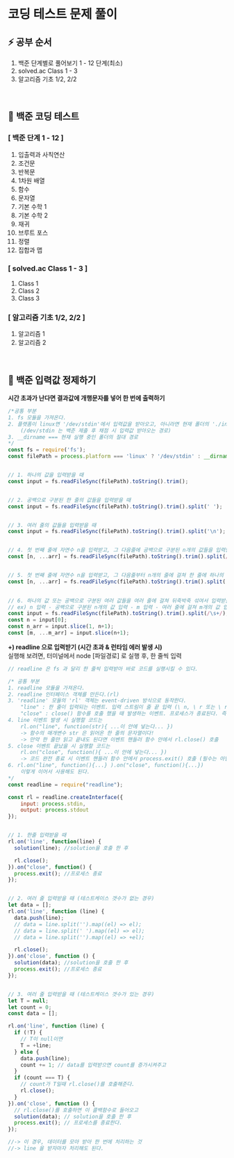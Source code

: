 # 코딩 테스트 문제 풀이
## ⚡️ 공부 순서
1. 백준 단계별로 풀어보기 1 - 12 단계(최소)
1. solved.ac Class 1 - 3
1. 알고리즘 기초 1/2, 2/2

<br/>

## 💎 백준 코딩 테스트
### [ 백준 단계 1 - 12 ]
1. 입출력과 사칙연산
1. 조건문
1. 반복문
1. 1차원 배열
1. 함수
1. 문자열
1. 기본 수학 1
1. 기본 수학 2
1. 재귀
1. 브루트 포스
1. 정렬
1. 집합과 맵

### [ solved.ac Class 1 - 3 ]
1. Class 1
1. Class 2
1. Class 3

### [ 알고리즘 기초 1/2, 2/2 ]
1. 알고리즘 1
1. 알고리즘 2

<br/>

## 🔧 백준 입력값 정제하기
**시간 초과가 난다면 결과값에 개행문자를 넣어 한 번에 출력하기**
```javascript
/*공통 부분
1. fs 모듈을 가져온다.
2. 플랫폼이 linux면 '/dev/stdin'에서 입력값을 받아오고, 아니라면 현재 폴더의 './input.txt'에서 입력값을 받아온다. 
    (/dev/stdin 는 백준 제출 후 채점 시 입력값 받아오는 경로)
3. __dirname === 현재 실행 중인 폴더의 절대 경로 
*/
const fs = require('fs');
const filePath = process.platform === 'linux' ? '/dev/stdin' : __dirname + '/input.txt';


// 1. 하나의 값을 입력받을 때
const input = fs.readFileSync(filePath).toString().trim();


// 2. 공백으로 구분된 한 줄의 값들을 입력받을 때
const input = fs.readFileSync(filePath).toString().trim().split(' ');


// 3. 여러 줄의 값들을 입력받을 때
const input = fs.readFileSync(filePath).toString().trim().split('\n');


// 4. 첫 번째 줄에 자연수 n을 입력받고, 그 다음줄에 공백으로 구분된 n개의 값들을 입력받을 때
const [n, ...arr] = fs.readFileSync(filePath).toString().trim().split(/\s+/);


// 5. 첫 번째 줄에 자연수 n을 입력받고, 그 다음줄부터 n개의 줄에 걸쳐 한 줄에 하나의 값을 입력받을 때
const [n, ...arr] = fs.readFileSync(filePath).toString().trim().split('\n');

​
// 6. 하나의 값 또는 공백으로 구분된 여러 값들을 여러 줄에 걸쳐 뒤죽박죽 섞여서 입력받을 때
// ex) n 입력 - 공백으로 구분된 n개의 값 입력 - m 입력 - 여러 줄에 걸쳐 m개의 값 입력
const input = fs.readFileSync(filePath).toString().trim().split(/\s+/);
const n = input[0];
const n_arr = input.slice(1, n+1);
const [m, ...m_arr] = input.slice(n+1);


```

**+) readline 으로 입력받기 (시간 초과 & 런타임 에러 발생 시)**   
실행해 보려면, 터미널에서 node [파일경로] 로 실행 후, 한 줄씩 입력
```javascript
// readline 은 fs 과 달리 한 줄씩 입력받아 바로 코드를 실행시킬 수 있다.

/* 공통 부분
1. readline 모듈을 가져온다.
2. readline 인터페이스 객체를 만든다.(rl)
3. 'readline' 모듈의 'rl' 객체는 event-driven 방식으로 동작한다.
    "line" : 한 줄이 입력되는 이벤트. 입력 스트림이 줄 끝 입력 (\ n, \ r 또는 \ r \ n)을 수신 할 때마다 발생.
    "close" : close() 함수를 호출 했을 때 발생하는 이벤트. 프로세스가 종료된다. 즉 입력 받기를 종료한다.
4. line 이벤트 발생 시 실행할 코드는
    rl.on("line", function(str){ ...이 안에 넣는다... })
    -> 함수의 매개변수 str 은 읽어온 한 줄의 문자열이다!
    -> 만약 한 줄만 읽고 끝내도 된다면 이벤트 핸들러 함수 안에서 rl.close() 호출
5. close 이벤트 끝났을 시 실행할 코드는
    rl.on("close", function(){ ...이 안에 넣는다... })
    -> 코드 완전 종료 시 이벤트 핸들러 함수 안에서 process.exit() 호출 (필수는 아님)
6. rl.on("line", function(){...} ).on("close", function(){...}) 
    이렇게 이어서 사용해도 된다.
*/
const readline = require("readline");

const rl = readline.createInterface({
    input: process.stdin,
    output: process.stdout
});


// 1. 한줄 입력받을 때
rl.on('line', function(line) {
  solution(line); //solution을 호출 한 후

  rl.close();
}).on("close", function() {
  process.exit(); //프로세스 종료
});


// 2. 여러 줄 입력받을 때 (테스트케이스 갯수가 없는 경우)
let data = [];
rl.on('line', function (line) {
  data.push(line);
  // data = line.split('').map((el) => el);
  // data = line.split(' ').map((el) => el);
  // data = line.split('').map((el) => +el);

  rl.close();
}).on('close', function () {
  solution(data); //solution을 호출 한 후
  process.exit(); //프로세스 종료
});


// 3. 여러 줄 입력받을 때 (테스트케이스 갯수가 있는 경우)
let T = null;
let count = 0;
const data = [];

rl.on('line', function (line) {
  if (!T) {
    // T이 null이면
    T = +line;
  } else {
    data.push(line);
    count += 1; // data를 입력받으면 count를 증가시켜주고
  }
  if (count === T) {
    // count가 T일때 rl.close()를 호출해준다.
    rl.close();
  }
}).on('close', function () {
  // rl.close()를 호출하면 이 콜백함수로 들어오고
  solution(data); // solution을 호출 한 후
  process.exit(); // 프로세스를 종료한다.
});

//-> 이 경우, 데이터를 모아 받아 한 번에 처리하는 것
//-> line 을 받자마자 처리해도 된다.


```